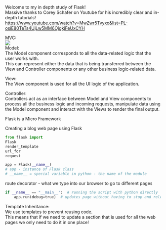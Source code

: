Welcome to my in depth study of Flask!  
Massive thanks to Corey Schafer on Youtube for his incredibly clear and in-depth tutorials!  
https://www.youtube.com/watch?v=MwZwr5Tvyxo&list=PL-osiE80TeTs4UjLw5MM6OjgkjFeUxCYH  

MVC:  
<img src="https://www.tutorialspoint.com/mvc_framework/images/model_view_controller.jpg">  
Model:  
The Model component corresponds to all the data-related logic that the user works with.  
This can represent either the data that is being transferred between the View and Controller components or any other business logic-related data.  
  
View:  
The View component is used for all the UI logic of the application.  

Controller:  
Controllers act as an interface between Model and View components to process all the business logic and incoming requests, manipulate data using the Model component and interact with the Views to render the final output.  

Flask is a Micro Framework  

Creating a blog web page using Flask  


```python
from flask import
Flask
render_template
url_for
request

```
  
```python
app = Flask(__name__)
# app - instance of Flask class
# __name__ = special variable in python - the name of the module
```
route decorator - what we type into our browser to go to different pages  

```python
if __name__ == "__main__":  # running the script with python directly
    app.run(debug=true)  # updates page without having to stop and reload
```
Template Inheritance:  
We use templates to prevent reusing code.  
This means that if we need to update a section that is used for all the web pages we only need to do it in one place!